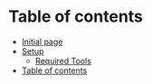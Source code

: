 # Table of contents

* [Initial page](../README.md)
* [Setup](../setup/README.md)
  * [Required Tools](../setup/required-tools.md)
* [Table of contents](../summary.md)

